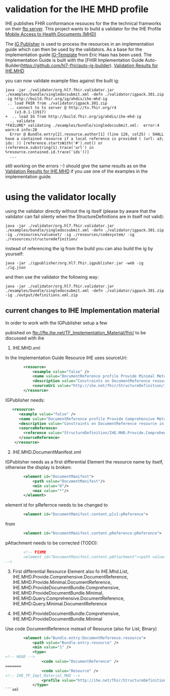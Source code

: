 # validation for the IHE MHD profile

IHE publishes FHIR conformance resouces for the the technical framworks on their [ftp server](ftp://ftp.ihe.net/TF_Implementation_Material/fhir/).
This project wants to build a validator for the IHE Profile [Mobile Access to Health Documents (MHD)](https://www.ihe.net/uploadedFiles/Documents/ITI/IHE_ITI_Suppl_MHD.pdf)

The [IG Publisher](http://wiki.hl7.org/index.php?title=IG_Publisher_Documentation) is used to process the resources in an implementation guide which can then be used by the validators. As a base for the implementation guide [IG-Template](https://github.com/Healthedata1) from Eric Haas has been used. The Implementation Guide is built with the [FHIR Implementation Guide Auto-Builder(https://github.com/hl7-fhir/auto-ig-builder). [Validation Results for IHE.MHD](http://build.fhir.org/ig/ahdis/ihe-mhd-ig/qa.htm)

you can now validate example files against the built ig:
```
java -jar ./validator/org.hl7.fhir.validator.jar ./examples/bundle/singledocsubmit.xml -defn ./validator/igpack.301.zip -ig http://build.fhir.org/ig/ahdis/ihe-mhd-ig
 .. load FHIR from ./validator/igpack.301.zip
  .. connect to tx server @ http://tx.fhir.org/r4
    (v3.0.1-11917)
+  .. load IG from http://build.fhir.org/ig/ahdis/ihe-mhd-ig
  .. validate
*FAILURE* validating ./examples/bundle/singledocsubmit.xml:  error:4 warn:4 info:28
  Error @ Bundle.entry[2].resource.author[1] (line 128, col25) : SHALL have a contained resource if a local reference is provided ( (url: a3; ids: )) [reference.startsWith('#').not() or (reference.substring(1).trace('url') in %resource.contained.id.trace('ids'))]
  ...
```
still working on the errors :-) should give the same results as on the [Validation Results for IHE.MHD](http://build.fhir.org/ig/ahdis/ihe-mhd-ig/qa.htm) if you use one of the examples in the implementation guide.

# using the validator locally

using the validator directly without the ig itself (please by aware that the validator can fail silenty when the StructureDefinitions are in itself not valid):

```
java -jar ./validator/org.hl7.fhir.validator.jar ./examples/bundle/singledocsubmit.xml -defn ./validator/igpack.301.zip -ig ./resources/valueset/ -ig ./resources/codesystem/ -ig ./resources/structuredefinition/
```

instead of referencing the ig from the build you can also build the ig by yourself:

```
java -jar ./igpublisher/org.hl7.fhir.igpublisher.jar -web -ig ./ig.json
```
and then use the validator the following way:

```
java -jar ./validator/org.hl7.fhir.validator.jar ./examples/bundle/singledocsubmit.xml -defn ./validator/igpack.301.zip -ig ./output/definitions.xml.zip 
```

## current changes to IHE Implementation material 

In order to work with the IGPublisher setup a few 

pubished on ftp://ftp.ihe.net/TF_Implementation_Material/fhir/ to be discussed with ihe


1. IHE.MHD.xml

In the Implementation Guide Resource IHE uses sourceUri:

```xml
		<resource>
			<example value="false" />
			<name value="DocumentReference profile Provide Minimal Metadata" />
			<description value="Constraints on DocumentReference resource in a Provide with Minimal Metadata" />
			<sourceUri value="http://ihe.net/fhir/StructureDefinition/IHE.MHD.Provide.Minimal.DocumentReference" />
		</resource>
````

IGPublisher needs:

```xml
   <resource>
      <example value="false" />
      <name value="DocumentReference profile Provide Comprehensive Metadata (XDS on FHIR)" />
      <description value="Constraints on DocumentReference resource in a Provide with Comprehensive Metadata" />
      <sourceReference>
        <reference value="StructureDefinition/IHE.MHD.Provide.Comprehensive.DocumentReference" />
      </sourceReference>
    </resource>
```

2. IHE.MHD.DocumentManifest.xml

IGPublisher needs as a first differential Element the resource name by itself, otherwise the display is broken:

```xml
		<element id="DocumentManifest">
			<path value="DocumentManifest"/>
			<min value="0"/>
			<max value="*"/>
		</element>
```

element id for pRefernce needs to be changed to

```xml
		<element id="DocumentManifest.content.p[x]:pReference">
```

from 
```xml
		<element id="DocumentManifest.content.pReference:pReference">
```
pAttachment needs to be corrected (TODO):

```xml
		<!-- FIXME		
		<element id="DocumentManifest.content.pAttachment"><path value="DocumentManifest.content.pAttachment" /><comment value="These HL7 FHIR STU3 elements are not used in XDS, therefore would not be present. Document Consumers should be robust to these elements holding values." /><max value="0" /></element>
-->
```

3. First differential Resource Element also fo IHE.Mhd.List, IHE.MHD.Provide.Comprehensive.DocumentReference, IHE.MHD.Provide.Minimal.DocumentReference, IHE.MHD.ProvideDocumentBundle.Comprehensive, IHE.MHD.ProvideDocumentBundle.Minimal, IHE.MHD.Query.Comprehensive.DocumentReference, IHE.MHD.Query.Minimal.DocumentReference

4. IHE.MHD.ProvideDocumentBundle.Comprehensive, IHE.MHD.ProvideDocumentBundle.Minimal

Use code DocumentReference instead of Resource (also for List, Binary)
```xml
		<element id="Bundle.entry:DocumentReference.resource">
			<path value="Bundle.entry.resource" />
			<min value="1" />
			<type>
<!-- HEAD -->
				<code value="DocumentReference" />
=======
				<code value="Resource" />
<!-- IHE_TF_Impl_Material_MHD -->
				<profile value="http://ihe.net/fhir/StructureDefinition/IHE.MHD.Provide.Comprehensive.DocumentReference" />
			</type>
```xml

